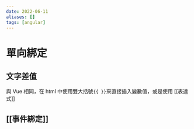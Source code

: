 ```yaml
---
date: 2022-06-11
aliases: []
tags: [angular]
---
```


# 單向綁定

## 文字差值

與 Vue 相同，在 html 中使用雙大括號`{{ }}`來直接插入變數值，或是使用 [[表達式]]

## [[事件綁定]]
